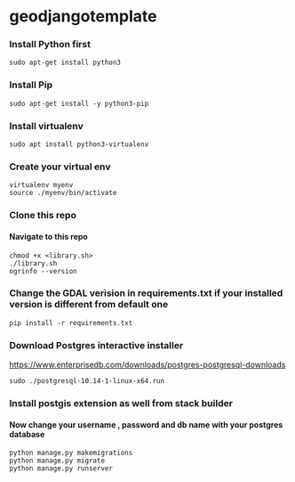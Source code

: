 # geodjangotemplate
### Install Python first


    sudo apt-get install python3


### Install Pip


    sudo apt-get install -y python3-pip

### Install virtualenv



    sudo apt install python3-virtualenv


### Create your virtual env


    virtualenv myenv
    source ./myenv/bin/activate
### Clone this repo 
#### Navigate to this repo 
    chmod +x <library.sh>
    ./library.sh
    ogrinfo --version
### Change the GDAL verision in requirements.txt if your installed version is different from default one 
    pip install -r requirements.txt

### Download Postgres interactive installer



https://www.enterprisedb.com/downloads/postgres-postgresql-downloads




    sudo ./postgresql-10.14-1-linux-x64.run

### Install postgis extension as well from stack builder



#### Now change your username , password and db name with your postgres database 
    python manage.py makemigrations
    python manage.py migrate
    python manage.py runserver
